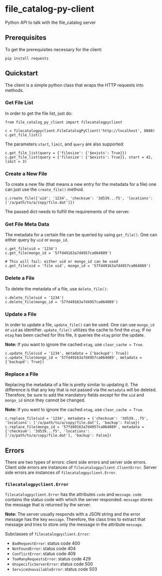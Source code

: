 # file_catalog-py-client
Python API to talk with the file_catalog server

## Prerequisites
To get the prerequisites necessary for the client:

    pip install requests

## Quickstart
The client is a simple python class that wraps the HTTP requests into methods.

### Get File List
In order to get the file list, just do:

    from file_catalog_py_client import filecatalogpyclient

    c = filecatalogpyclient.FileCatalogPyClient('http://localhost', 8888)
    c.get_file_list()

The parameters `start`, `limit`, and `query` are also supported:

    c.get_file_list(query = {'filesize': {'$exists': True}})
    c.get_file_list(query = {'filesize': {'$exists': True}}, start = 42, limit = 3)

### Create a New File
To create a new file (that means a new entry for the metadata for a file) one can just use the `create_file()` method.

    c.create_file({'uid': '1234', 'checksum': '3d539...f5', 'locations': ['/a/path/to/a/copy/file.dat']})

The passed dict needs to fulfill the requirements of the server.

### Get File Meta Data
The metadata for a certain file can be queried by using `get_file()`. One can either query by `uid` or `mongo_id`.

    c.get_file(uid = '1234')
    c.get_file(mongo_id = '57fd49163a7d4957ca064089')

    # This will fail: either uid or mongo_id can be used
    c.get_file(uid = 'file uid', mongo_id = '57fd49163a7d4957ca064089')

### Delete a File
To delete the metadata of a file, use `delete_file()`:

    c.delete_file(uid = '1234')
    c.delete_file(mongo_id = '57fd49163a7d4957ca064089')

### Update a File
In order to update a file, `update_file()` can be used. One can use `mongo_id` or `uid` as identifier. `update_file()` utilizes the cache to find the `etag`. If no `etag` has been cached for this file, it queries the `etag` prior the update.

**Note:** If you want to ignore the cached `etag`, use `clear_cache = True`.

    c.update_file(uid = '1234', metadata = {'backupd': True})
    c.update_file(mongo_id = '57fd49163a7d4957ca064089', metadata = {'backupd': True})

### Replace a File
Replacing the metadata of a file is pretty similar to updating it. The difference is that any key that is not passed via the `metadata` will be deleted. Therefore, be sure to add the mandatory fields except for the `uid` and `mongo_id` since they cannot be changed.

**Note:** If you want to ignore the cached `etag`, use `clear_cache = True`.

    c.replace_file(uid = '1234', metadata = {'checksum': '3d539...f5', 'locations': ['/a/path/to/a/copy/file.dat'], 'backup': False})
    c.replace_file(mongo_id = '57fd49163a7d4957ca064089', metadata = {'checksum': '3d539...f5', 'locations': ['/a/path/to/a/copy/file.dat'], 'backup': False})

## Errors
There are two types of errors: client side errors and server side errors. Client side errors are instances of `filecatalogpyclient.ClientError`. Server side errors are instances of `filecatalogpyclient.Error`.

### `filecatalogpyclient.Error`
`filecatalogpyclient.Error` has the attributes `code` and `message`. `code` contains the status code with which the server responded. `message` stores the message that is returned by the server.

**Note:** The server usually responds with a JSON string and the error message has the key `message`. Therefore, the class tries to extract that message and tries to store only the message in the attribute `message`.

Subclasses of `filecatalogpyclient.Error`:
* `BadRequestError`: status code 400
* `NotFoundError`: status code 404
* `ConflictError`: status code 409
* `TooManyRequestsError`: status code 429
* `UnspecificServerError`: status code 500
* `ServiceUnavailableError`: status code 503

